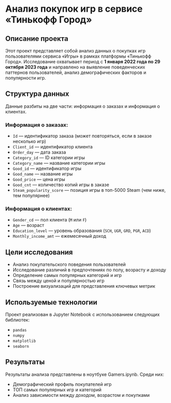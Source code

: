 # Анализ покупок игр в сервисе «Тинькофф Город»

## Описание проекта

Этот проект представляет собой анализ данных о покупках игр пользователями сервиса «Игры» в рамках платформы «Тинькофф Город». Исследование охватывает период с **1 января 2022 года по 29 октября 2023 года** и направлено на выявление поведенческих паттернов пользователей, анализ демографических факторов и популярности игр.

## Структура данных

Данные разбиты на две части: информация о заказах и информация о клиентах.

### Информация о заказах:
- `Id` — идентификатор заказа (может повторяться, если в заказе несколько игр)
- `Client_id` — идентификатор клиента
- `Order_day` — дата заказа
- `Category_id` — ID категории игры
- `Category_name` — название категории игры
- `Good_id` — идентификатор игры
- `Good_name` — название игры
- `Good_price` — цена игры
- `Good_cnt` — количество копий игры в заказе
- `Steam_popularity_score` — позиция игры в топ-5000 Steam (чем ниже, тем популярнее)

### Информация о клиентах:
- `Gender_cd` — пол клиента (`M` или `F`)
- `Age` — возраст
- `Education_level` — уровень образования (`SCH`, `UGR`, `GRD`, `PGR`, `ACD`)
- `Monthly_income_amt` — ежемесячный доход

## Цели исследования

- Анализ покупательского поведения пользователей
- Исследование различий в предпочтениях по полу, возрасту и доходу
- Определение самых популярных категорий и игр
- Связь между ценой и популярностью игр
- Построение визуализаций для представления ключевых метрик

## Используемые технологии

Проект реализован в Jupyter Notebook с использованием следующих библиотек:

- `pandas`
- `numpy`
- `matplotlib`
- `seaborn`

## Результаты

Результаты анализа представлены в ноутбуке Gamers.ipynb. Среди них:

- Демографический профиль покупателей игр
- ТОП самых популярных игр и категорий
- Анализ зависимости между доходом, возрастом и покупками
